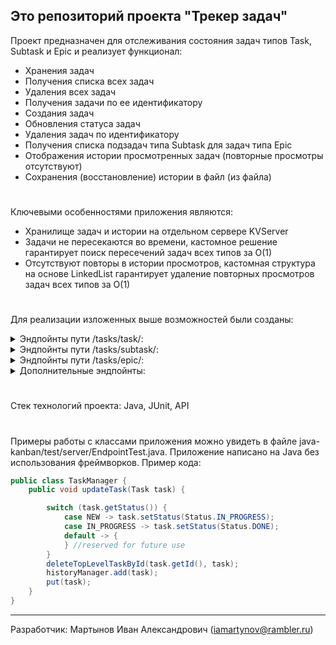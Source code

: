 ## Это репозиторий проекта "Трекер задач"

Проект предназначен для отслеживания состояния задач типов Task, Subtask и Epic и реализует функционал:
* Хранения задач
* Получения списка всех задач
* Удаления всех задач
* Получения задачи по ее идентификатору
* Создания задач
* Обновления статуса задач
* Удаления задач по идентификатору
* Получения списка подзадач типа Subtask для задач типа Epic
* Отображения истории просмотренных задач (повторные просмотры отсутствуют)
* Сохранения (восстановление) истории в файл (из файла)
#
Ключевыми особенностями приложения являются:
* Хранилище задач и истории на отдельном сервере KVServer
* Задачи не пересекаются во времени, кастомное решение гарантирует поиск пересечений задач всех типов за О(1)
* Отсутствуют повторы в истории просмотров, кастомная структура на основе LinkedList гарантирует удаление повторных просмотров задач всех типов за О(1)
#
Для реализации изложенных выше возможностей были созданы:

<details><summary>Эндпойнты пути /tasks/task/:</summary>

* GET /tasks/task/ - получение всех задач.
* GET /tasks/task/?id={id} - получение задачи по ее id.
* POST /tasks/task/ - создание задачи.
* DELETE /tasks/task/?id={id} - удаление задачи по ее id.
* DELETE /tasks/task/ - удаление всех задач.

</details>

<details><summary>Эндпойнты пути /tasks/subtask/:</summary>

* GET /tasks/subtask/ - получение всех подзадач.
* GET /tasks/subtask/?id={id} - получение подзадачи по ее id.
* POST /tasks/subtask/ - создание подзадачи.
* DELETE /tasks/subtask/?id={id} - удаление подзадачи по ее id.
* DELETE /tasks/subtask/ - удаление всех подзадач.

</details>

<details><summary>Эндпойнты пути /tasks/epic/:</summary>

* GET /tasks/epic/ - получение всех эпиков.
* GET /tasks/epic/?id={id} - получение эпика по его id.
* POST /tasks/epic/ - создание эпика.
* DELETE /tasks/epic/?id={id} - удаление эпика по его id.
* DELETE /tasks/epic/ - удаление всех эпиков.

</details>

<details><summary>Дополнительные эндпойнты:</summary>

* GET /tasks/subtask/epic/?id={id} - получение всех подзадач эпика с заданным id.
* GET /tasks/history - получение истории просмотра задач всех типов.
* GET /tasks/ - получение списка приоритетных задач всех типов.

</details>

#
Стек технологий проекта: Java, JUnit, API
#

Примеры работы с классами приложения можно увидеть в файле java-kanban/test/server/EndpointTest.java.
Приложение написано на Java без использования фреймворков. Пример кода:
```Java  
public class TaskManager {
    public void updateTask(Task task) {

        switch (task.getStatus()) {
            case NEW -> task.setStatus(Status.IN_PROGRESS);
            case IN_PROGRESS -> task.setStatus(Status.DONE);
            default -> {
            } //reserved for future use
        }
        deleteTopLevelTaskById(task.getId(), task);
        historyManager.add(task);
        put(task);
    }
}
```  
---
Разработчик: Мартынов Иван Александрович (iamartynov@rambler.ru)